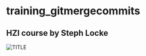 # training_gitmergecommits
## HZI course by Steph Locke

![TITLE](https://media.giphy.com/media/UO95NWY0PmoWk/giphy.gif)

